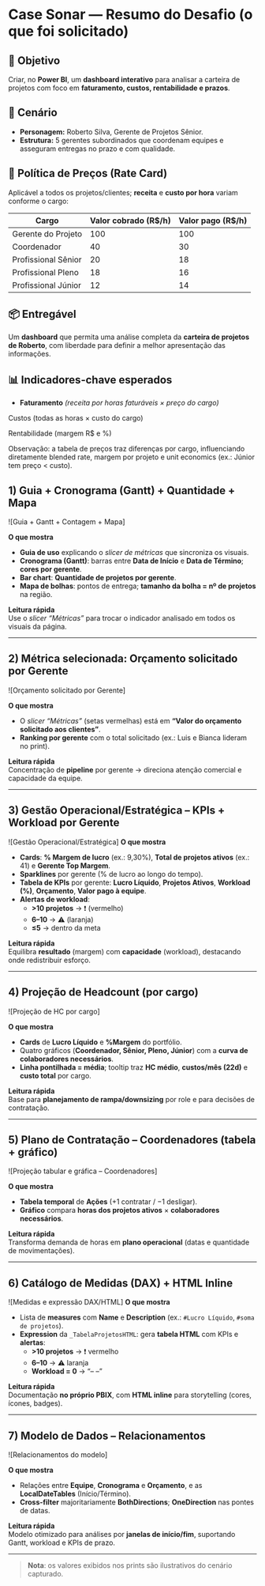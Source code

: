 # Case Sonar — Resumo do Desafio (o que foi solicitado)

## 🎯 Objetivo
Criar, no **Power BI**, um **dashboard interativo** para analisar a carteira de projetos com foco em **faturamento, custos, rentabilidade e prazos**.

## 🧩 Cenário
- **Personagem:** Roberto Silva, Gerente de Projetos Sênior.  
- **Estrutura:** 5 gerentes subordinados que coordenam equipes e asseguram entregas no prazo e com qualidade.

## 💸 Política de Preços (Rate Card)
Aplicável a todos os projetos/clientes; **receita** e **custo por hora** variam conforme o cargo:

| Cargo                  | Valor cobrado (R$/h) | Valor pago (R$/h) |
|------------------------|----------------------|-------------------|
| Gerente do Projeto     | 100                  | 100               |
| Coordenador            | 40                   | 30                |
| Profissional Sênior    | 20                   | 18                |
| Profissional Pleno     | 18                   | 16                |
| Profissional Júnior    | 12                   | 14                |

## 📦 Entregável
Um **dashboard** que permita uma análise completa da **carteira de projetos de Roberto**, com liberdade para definir a melhor apresentação das informações.

## 📊 Indicadores-chave esperados
- **Faturamento** *(receita por horas faturáveis × preço do cargo)*

Custos (todas as horas × custo do cargo)

Rentabilidade (margem R$ e %)


Observação: a tabela de preços traz diferenças por cargo, influenciando diretamente blended rate, margem por projeto e unit economics (ex.: Júnior tem preço < custo).

## 1) Guia + Cronograma (Gantt) + Quantidade + Mapa
![Guia + Gantt + Contagem + Mapa]

**O que mostra**
- **Guia de uso** explicando o *slicer de métricas* que sincroniza os visuais.
- **Cronograma (Gantt)**: barras entre **Data de Início** e **Data de Término**; **cores por gerente**.
- **Bar chart**: **Quantidade de projetos por gerente**.
- **Mapa de bolhas**: pontos de entrega; **tamanho da bolha = nº de projetos** na região.

**Leitura rápida**  
Use o *slicer “Métricas”* para trocar o indicador analisado em todos os visuais da página.

---

## 2) Métrica selecionada: Orçamento solicitado por Gerente
![Orçamento solicitado por Gerente]

**O que mostra**
- O *slicer “Métricas”* (setas vermelhas) está em **“Valor do orçamento solicitado aos clientes”**.  
- **Ranking por gerente** com o total solicitado (ex.: Luis e Bianca lideram no print).

**Leitura rápida**  
Concentração de **pipeline** por gerente → direciona atenção comercial e capacidade da equipe.

---

## 3) Gestão Operacional/Estratégica – KPIs + Workload por Gerente
![Gestão Operacional/Estratégica]
**O que mostra**
- **Cards**: **% Margem de lucro** (ex.: 9,30%), **Total de projetos ativos** (ex.: 41) e **Gerente Top Margem**.
- **Sparklines** por gerente (% de lucro ao longo do tempo).
- **Tabela de KPIs** por gerente: **Lucro Líquido**, **Projetos Ativos**, **Workload (%)**, **Orçamento**, **Valor pago à equipe**.
- **Alertas de workload**:  
  - **>10 projetos** → ❗ (vermelho)  
  - **6–10** → ⚠️ (laranja)  
  - **≤5** → dentro da meta

**Leitura rápida**  
Equilibra **resultado** (margem) com **capacidade** (workload), destacando onde redistribuir esforço.

---

## 4) Projeção de Headcount (por cargo)
![Projeção de HC por cargo]

**O que mostra**
- **Cards** de **Lucro Líquido** e **%Margem** do portfólio.
- Quatro gráficos (**Coordenador, Sênior, Pleno, Júnior**) com a **curva de colaboradores necessários**.
- **Linha pontilhada = média**; tooltip traz **HC médio**, **custos/mês (22d)** e **custo total** por cargo.

**Leitura rápida**  
Base para **planejamento de rampa/downsizing** por role e para decisões de contratação.

---

## 5) Plano de Contratação – Coordenadores (tabela + gráfico)
![Projeção tabular e gráfica – Coordenadores]

**O que mostra**
- **Tabela temporal** de **Ações** (+1 contratar / −1 desligar).
- **Gráfico** compara **horas dos projetos ativos** × **colaboradores necessários**.

**Leitura rápida**  
Transforma demanda de horas em **plano operacional** (datas e quantidade de movimentações).

---

## 6) Catálogo de Medidas (DAX) + HTML Inline
![Medidas e expressão DAX/HTML]
**O que mostra**
- Lista de **measures** com **Name** e **Description** (ex.: `#Lucro Líquido`, `#soma de projetos`).
- **Expression** da `_TabelaProjetosHTML`: gera **tabela HTML** com KPIs e **alertas**:
  - **>10 projetos** → ❗ vermelho  
  - **6–10** → ⚠️ laranja  
  - **Workload = 0** → “– –”

**Leitura rápida**  
Documentação **no próprio PBIX**, com **HTML inline** para storytelling (cores, ícones, badges).

---

## 7) Modelo de Dados – Relacionamentos
![Relacionamentos do modelo]

**O que mostra**
- Relações entre **Equipe**, **Cronograma** e **Orçamento**, e as **LocalDateTables** (Início/Término).
- **Cross-filter** majoritariamente **BothDirections**; **OneDirection** nas pontes de datas.

**Leitura rápida**  
Modelo otimizado para análises por **janelas de início/fim**, suportando Gantt, workload e KPIs de prazo.

---

> **Nota**: os valores exibidos nos prints são ilustrativos do cenário capturado.
